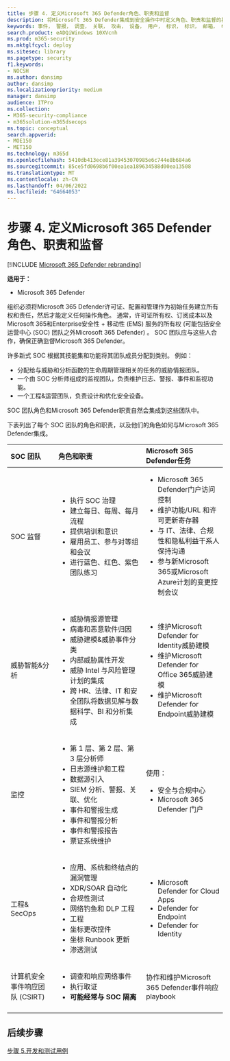 ```yaml
---
title: 步骤 4. 定义Microsoft 365 Defender角色、职责和监督
description: 将Microsoft 365 Defender集成到安全操作中时定义角色、职责和监督的基础知识。
keywords: 事件， 警报， 调查， 关联， 攻击， 设备， 用户， 标识， 标识， 邮箱， 电子邮件， 365， microsoft， Microsoft 365， 事件响应， 网络攻击， secops， 安全操作， soc
search.product: eADQiWindows 10XVcnh
ms.prod: m365-security
ms.mktglfcycl: deploy
ms.sitesec: library
ms.pagetype: security
f1.keywords:
- NOCSH
ms.author: dansimp
author: dansimp
ms.localizationpriority: medium
manager: dansimp
audience: ITPro
ms.collection:
- M365-security-compliance
- m365solution-m365dsecops
ms.topic: conceptual
search.appverid:
- MOE150
- MET150
ms.technology: m365d
ms.openlocfilehash: 5410db413ece81a39453070985e6c744e8b684a6
ms.sourcegitcommit: 85ce5fd0698b6f00ea1ea189634588d00ea13508
ms.translationtype: MT
ms.contentlocale: zh-CN
ms.lasthandoff: 04/06/2022
ms.locfileid: "64664053"
---
```

# <a name="step-4-define-microsoft-365-defender-roles-responsibilities-and-oversight"></a>步骤 4. 定义Microsoft 365 Defender角色、职责和监督

[!INCLUDE [Microsoft 365 Defender rebranding](../includes/microsoft-defender.md)]

**适用于：**
- Microsoft 365 Defender

组织必须将Microsoft 365 Defender许可证、配置和管理作为初始任务建立所有权和责任，然后才能定义任何操作角色。 通常，许可证所有权、订阅成本以及Microsoft 365和Enterprise安全性 + 移动性 (EMS) 服务的所有权 (可能包括安全运营中心 (SOC) 团队之外Microsoft 365 Defender) 。 SOC 团队应与这些人合作，确保正确监督Microsoft 365 Defender。 

许多新式 SOC 根据其技能集和功能将其团队成员分配到类别。 例如：

- 分配给与威胁和分析函数的生命周期管理相关的任务的威胁情报团队。
- 一个由 SOC 分析师组成的监视团队，负责维护日志、警报、事件和监视功能。
- 一个工程&运营团队，负责设计和优化安全设备。

SOC 团队角色和Microsoft 365 Defender职责自然会集成到这些团队中。

下表列出了每个 SOC 团队的角色和职责，以及他们的角色如何与Microsoft 365 Defender集成。

| SOC 团队 | 角色和职责 | Microsoft 365 Defender任务  |
|:-------|:-----|:-------|
| SOC 监督 | <ul><li>执行 SOC 治理</li><li>建立每日、每周、每月流程</li><li>提供培训和意识</li><li>雇用员工、参与对等组和会议</li><li>进行蓝色、红色、紫色团队练习</ul>  | <ul><li>Microsoft 365 Defender门户访问控制</li><li>维护功能/URL 和许可更新寄存器</li><li>与 IT、法律、合规性和隐私利益干系人保持沟通</li><li>参与新Microsoft 365或Microsoft Azure计划的变更控制会议</ul> |
| 威胁智能&分析  | <ul><li>威胁情报源管理</li><li>病毒和恶意软件归因</li><li>威胁建模&威胁事件分类</li><li>内部威胁属性开发 </li><li>威胁 Intel 与风险管理计划的集成</li><li>跨 HR、法律、IT 和安全团队将数据见解与数据科学、BI 和分析集成<ul> | <ul><li>维护Microsoft Defender for Identity威胁建模</li><li>维护Microsoft Defender for Office 365威胁建模</li><li>维护Microsoft Defender for Endpoint威胁建模</ul> |
| 监控 | <ul><li>第 1 层、第 2 层、第 3 层分析师</li><li>日志源维护和工程</li><li>数据源引入 </li><li>SIEM 分析、警报、关联、优化</li><li>事件和警报生成</li><li>事件和警报分析</li><li>事件和警报报告</li><li>票证系统维护</ul> | 使用： <ul><li>安全与合规中心</li><li>Microsoft 365 Defender 门户</ul> |
| 工程& SecOps | <ul><li>应用、系统和终结点的漏洞管理</li><li>XDR/SOAR 自动化</li><li>合规性测试</li><li>网络钓鱼和 DLP 工程</li><li>工程</li><li>坐标更改控件</li><li>坐标 Runbook 更新</li><li>渗透测试<ul> | <ul><li>Microsoft Defender for Cloud Apps</li><li>Defender for Endpoint</li><li>Defender for Identity</ul> |
| 计算机安全事件响应团队 (CSIRT)  | <ul><li>调查和响应网络事件</li><li>执行取证</li><li>**可能经常与 SOC 隔离**</ul> | 协作和维护Microsoft 365 Defender事件响应 playbook |
||||


## <a name="next-step"></a>后续步骤

[步骤 5.开发和测试用例](integrate-microsoft-365-defender-secops-use-cases.md)
